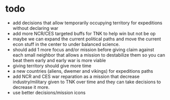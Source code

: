 # todo

- add decisions that allow temporarily occupying territory for expeditions without declaring war
- add more NCR/CES targeted buffs for TNK to help win but not be op
- maybe we can expand the current political paths and move the current econ stuff in the center to under balanced science.
- should add 1 more focus and/or mission before giving claim against each small neighbor that allows a mission to destabilize them so you can beat them early and early war is more viable
- giving territory should give more time
- a new countries (aliens, dwemer and vikings) for expeditions paths
- add NCR and CES war reparation as a mission that decrease industry/military given to TNK over time and they can take decisions to decrease it more.
- use better decisions/mission icons